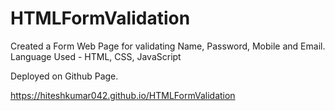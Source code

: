 # HTMLFormValidation

Created a Form Web Page for validating Name, Password, Mobile and Email. 
Language Used - HTML, CSS, JavaScript

Deployed on Github Page.

https://hiteshkumar042.github.io/HTMLFormValidation
